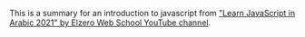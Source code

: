 This is a summary for an introduction to javascript from ["Learn JavaScript in Arabic 2021" by Elzero Web School YouTube channel](https://www.youtube.com/playlist?list=PLDoPjvoNmBAx3kiplQR_oeDqLDBUDYwVv).
